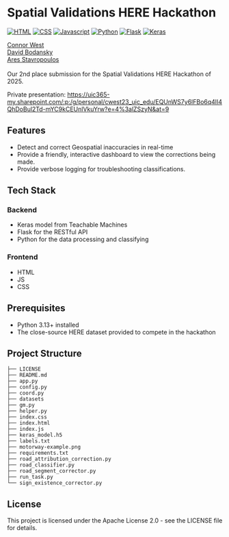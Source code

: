 # Spatial Validations HERE Hackathon
[![HTML](https://img.shields.io/badge/HTML-%23E34F26.svg?logo=html5&logoColor=white)](https://developer.mozilla.org/en-US/docs/Web/HTML)
[![CSS](https://img.shields.io/badge/CSS-639?logo=css&logoColor=fff)](https://developer.mozilla.org/en-US/docs/Web/CSS)
[![Javascript](https://img.shields.io/badge/typescript-%23007ACC.svg?style=for-the-badge&logo=typescript&logoColor=white)](https://www.typescriptlang.org/)
[![Python](https://img.shields.io/badge/Python-3776AB?style=for-the-badge&logo=python&logoColor=white)](https://www.python.org/)
[![Flask](https://img.shields.io/badge/Flask-000000?style=for-the-badge&logo=flask&logoColor=white)](https://flask.palletsprojects.com/)
[![Keras](https://img.shields.io/badge/Keras-D00000?logo=keras&logoColor=fff)](https://keras.io/)

<a href="https://github.com/westconn24/garden-app">Connor West</a><br>
<a href="https://github.com/DavidBodansky">David Bodansky</a><br>
<a href="https://github.com/Ares1605">Ares Stavropoulos</a><br><br>
Our 2nd place submission for the Spatial Validations HERE Hackathon of 2025.

Private presentation: https://uic365-my.sharepoint.com/:p:/g/personal/cwest23_uic_edu/EQUnWS7y6lFBo6q4lI4QhDoBul2Td-mYC9kCEUnlVkuYrw?e=4%3alZSzyN&at=9

## Features

- Detect and correct Geospatial inaccuracies in real-time
- Provide a friendly, interactive dashboard to view the corrections being made.
- Provide verbose logging for troubleshooting classifications.

## Tech Stack

### Backend
- Keras model from Teachable Machines
- Flask for the RESTful API
- Python for the data processing and classifying

### Frontend
- HTML
- JS
- CSS

## Prerequisites

- Python 3.13+ installed
- The close-source HERE dataset provided to compete in the hackathon

## Project Structure

```
├── LICENSE
├── README.md
├── app.py
├── config.py
├── coord.py
├── datasets
├── gm.py
├── helper.py
├── index.css
├── index.html
├── index.js
├── keras_model.h5
├── labels.txt
├── motorway-example.png
├── requirements.txt
├── road_attribution_correction.py
├── road_classifier.py
├── road_segment_corrector.py
├── run_task.py
└── sign_existence_corrector.py
```
## License

This project is licensed under the Apache License 2.0 - see the LICENSE file for details.
